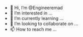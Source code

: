 - 👋 Hi, I’m @Engineeremad
- 👀 I’m interested in ...
- 🌱 I’m currently learning ...
- 💞️ I’m looking to collaborate on ...
- 📫 How to reach me ...

<!---
Engineeremad/Engineeremad is a ✨ special ✨ repository because its `README.md` (this file) appears on your GitHub profile.
You can click the Preview link to take a look at your changes.
--->
